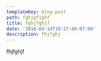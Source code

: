 ```yaml
---
templateKey: blog-post
path: fghjgfjghf
title: fghjfghjf
date: '2018-03-14T10:27:48-07:00'
description: fhjfghj
---
```

fhjfghjf
